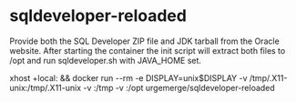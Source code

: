 # sqldeveloper-reloaded

Provide both the SQL Developer ZIP file and JDK tarball from the Oracle website. After starting the container the init script will extract both files to /opt and run sqldeveloper.sh with JAVA_HOME set.

xhost +local: && docker run --rm -e DISPLAY=unix$DISPLAY -v /tmp/.X11-unix:/tmp/.X11-unix -v <path-to-install-files>:/tmp -v <path-to-persistant-data>:/opt urgemerge/sqldeveloper-reloaded

